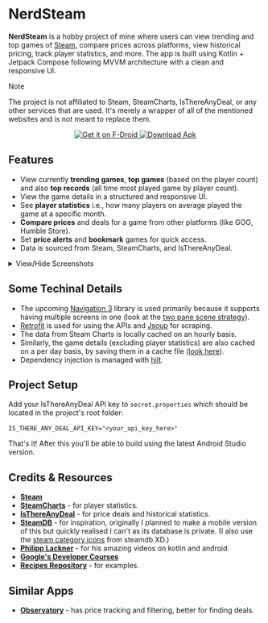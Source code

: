 # NerdSteam

**NerdSteam** is a hobby project of mine where users can view trending and top games of [Steam](https://store.steampowered.com/),
compare prices across platforms, view historical pricing, track player statistics, and more.
The app is built using Kotlin + Jetpack Compose following MVVM architecture with a clean and responsive UI.

> [!Note]
> The project is not affiliated to Steam, SteamCharts, IsThereAnyDeal, or any other services that are used. It's merely a wrapper of all of the mentioned websites and is not meant to replace them.

<div align="center">
    <a href="https://f-droid.org/packages/com.github.khanshoaib3.nerdsteam">
        <img src="https://f-droid.org/badge/get-it-on.png"
        alt="Get it on F-Droid"
        height="60">
    </a>
    <a href="https://github.com/khanshoaib3/nerd-steam/releases/latest" ><img src="https://img.shields.io/badge/Download-black?style=flat" alt="Download Apk" height="50"></a>
</div>

## Features

- View currently **trending games**, **top games** (based on the player count) and also **top records** (all time most played game by player count).
- View the game details in a structured and responsive UI.
- See **player statistics** i.e., how many players on average played the game at a specific month.
- **Compare prices** and deals for a game from other platforms (like GOG, Humble Store).
- Set **price alerts** and **bookmark** games for quick access.
- Data is sourced from Steam, SteamCharts, and IsThereAnyDeal.

<details><summary>View/Hide Screenshots</summary><p>
<table>
    <tbody>
        <tr>
            <td style="width:25%;">
                <img src="./media/home.png" alt="Home Screen"/>
            </td>
            <td style="width:25%;">
                <img src="./media/search.png" alt="Search Screen"/>
            </td>
            <td style="width:25%;">
                <img src="./media/bookmark.png" alt="Bookmark Screen"/>
            </td>
            <td style="width:25%;">
                <img src="./media/alerts.png" alt="Alerts Screen"/>
            </td>
        </tr>
        <tr>
            <td colspan="4">
                <figure>
                    <img src="./media/home_wide.png" alt="Home Screen in a tablet"/>
                    <figcaption style="text-align:center;">Home Screen in a tablet</figcaption>
                </figure>
            </td>
        </tr>
        <tr>
            <td colspan="4">
                <figure>
                    <img src="./media/search_wide.png" alt="Search Screen in a tablet"/>
                    <figcaption style="text-align:center;">Search Screen in a tablet</figcaption>
                </figure>
            </td>
        </tr>
        <tr>
            <td colspan="4">
                <figure>
                    <img src="./media/details_price_stats.png" alt="Price Comparision of Batman Arkham City GOTY Edition"/>
                    <figcaption style="text-align:center;">Price Comparision of Batman: Arkham City GOTY Edition</figcaption>
            </td>
        </tr>
        <tr>
            <td colspan="4">
                <figure>
                    <img src="./media/deatils_player_stats.png" alt="Player Statistics of Batman Arkham City GOTY Edition"/>
                    <figcaption style="text-align:center;">Player Statistics of Batman: Arkham City GOTY Edition</figcaption>
            </td>
        </tr>
    </tbody>
</table>
</details>

## Some Techinal Details

- The upcoming [Navigation 3](https://developer.android.com/guide/navigation/navigation-3) library is used primarily because it supports having multiple screens in one (look at the [two pane scene strategy](https://github.com/khanshoaib3/nerd-steam/blob/main/app/src/main/java/com/github/khanshoaib3/nerdsteam/ui/components/TwoPaneSceneStrategy.kt)).
- [Retrofit](https://square.github.io/retrofit/) is used for using the APIs and [Jsoup](https://jsoup.org/) for scraping.
- The data from Steam Charts is locally cached on an hourly basis.
- Similarly, the game details (excluding player statistics) are also cached on a per day basis, by saving them in a cache file ([look here](https://github.com/khanshoaib3/nerd-steam/blob/main/app/src/main/java/com/github/khanshoaib3/nerdsteam/data/local/CacheRepository.kt)).
- Dependency injection is managed with [hilt](https://developer.android.com/training/dependency-injection/hilt-android).

## Project Setup

Add your IsThereAnyDeal API key to `secret.properties` which should be located in the project's root folder:

```
IS_THERE_ANY_DEAL_API_KEY="<your_api_key_here>"
```

That's it! After this you'll be able to build using the latest Android Studio version.

## Credits & Resources

- **[Steam](https://store.steampowered.com/)**
- **[SteamCharts](https://steamcharts.com/)** - for player statistics.
- **[IsThereAnyDeal](https://isthereanydeal.com/)** - for price deals and historical statistics.
- **[SteamDB](https://steamdb.info/)** - for inspiration, originally I planned to make a mobile version of this but quickly realised I can't as its database is private. (I also use the [steam category icons](https://github.com/khanshoaib3/nerd-steam/blob/65e4b3e190d551a927fbdb0fd171aed735b5050a/app/src/main/java/com/github/khanshoaib3/nerdsteam/data/model/appdetail/CommonAppDetails.kt#L107) from steamdb XD.)
- **[Philipp Lackner](https://www.youtube.com/@PhilippLackner)** - for his amazing videos on kotlin and android.
- **[Google's Developer Courses](https://developer.android.com/courses/android-basics-compose/course)**
- **[Recipes Repository](https://github.com/android/nav3-recipes)** - for examples.

## Similar Apps

- **[Observatory](https://getobservatory.app/)** - has price tracking and filtering, better for finding deals.
